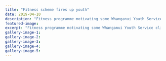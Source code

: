 ```yaml
---
title: "Fitness scheme fires up youth"
date: 2019-04-10
description: "Fitness programme motivating some Whanganui Youth Service clients giving them a much-needed confidence boost..."
featured-image: 
excerpt: "Fitness programme motivating some Whanganui Youth Service clients giving them a much-needed confidence boost."
gallery-image-1: 
gallery-image-2: 
gallery-image-3: 
gallery-image-4: 
gallery-image-5: 
---
```

